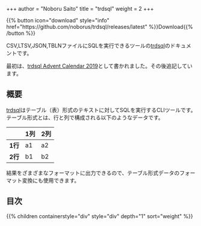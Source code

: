 +++
author = "Noboru Saito"
title = "trdsql"
weight = 2
+++

<div id="download">
{{% button icon="download" style="info" href="https://github.com/noborus/trdsql/releases/latest" %}}Download{{% /button %}}
</div>

CSV,LTSV,JSON,TBLNファイルにSQLを実行できるツールの[trdsql](https://github.com/noborus/trdsql)のドキュメントです。

最初は、[trdsql Advent Calendar 2019](https://qiita.com/advent-calendar/2019/trdsql)として書かれました。その後追記しています。

## 概要

[trdsql](https://github.com/noborus/trdsql "GitHub/noborus/trdsql")はテーブル（表）形式のテキストに対してSQLを実行するCLIツールです。
テーブル形式とは、行と列で構成される以下のようなデータです。

|    | 1列 | 2列 |
|:---:|:----|:----|
| **1行** |  a1 |  a2   |
| **2行** |  b1  |  b2  |

結果をざまざまなフォーマットに出力できるので、テーブル形式データのフォーマット変換にも使用できます。

## 目次

{{% children containerstyle="div" style="div" depth="1" sort="weight" %}}
